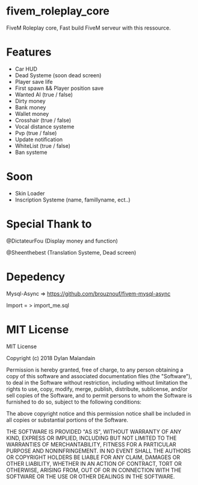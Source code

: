 # fivem_roleplay_core
FiveM Roleplay core, Fast build FiveM serveur with this ressource.


# Features
* Car HUD
* Dead Systeme (soon dead screen)
* Player save life 
* First spawn && Player position save
* Wanted AI (true / false)
* Dirty money
* Bank money
* Wallet money
* Crosshair (true / false)
* Vocal distance systeme
* Pvp (true / false)
* Update notification 
* WhiteList (true / false)
* Ban systeme

# Soon
* Skin Loader
* Inscription Systeme (name, famillyname, ect..)


# Special Thank to
@DictateurFou (Display money and function)<p>
@Sheenthebest (Translation Systeme, Dead screen)

# Depedency

Mysql-Async => https://github.com/brouznouf/fivem-mysql-async

Import = > import_me.sql 

# MIT License

MIT License

Copyright (c) 2018 Dylan Malandain

Permission is hereby granted, free of charge, to any person obtaining a copy
of this software and associated documentation files (the "Software"), to deal
in the Software without restriction, including without limitation the rights
to use, copy, modify, merge, publish, distribute, sublicense, and/or sell
copies of the Software, and to permit persons to whom the Software is
furnished to do so, subject to the following conditions:

The above copyright notice and this permission notice shall be included in all
copies or substantial portions of the Software.

THE SOFTWARE IS PROVIDED "AS IS", WITHOUT WARRANTY OF ANY KIND, EXPRESS OR
IMPLIED, INCLUDING BUT NOT LIMITED TO THE WARRANTIES OF MERCHANTABILITY,
FITNESS FOR A PARTICULAR PURPOSE AND NONINFRINGEMENT. IN NO EVENT SHALL THE
AUTHORS OR COPYRIGHT HOLDERS BE LIABLE FOR ANY CLAIM, DAMAGES OR OTHER
LIABILITY, WHETHER IN AN ACTION OF CONTRACT, TORT OR OTHERWISE, ARISING FROM,
OUT OF OR IN CONNECTION WITH THE SOFTWARE OR THE USE OR OTHER DEALINGS IN THE
SOFTWARE.
